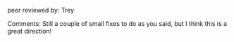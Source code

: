 peer reviewed by: Trey

Comments: Still a couple of small fixes to do as you said, but I think this is a great direction!
